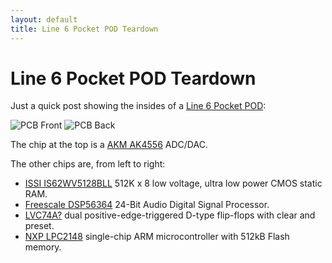 ```yaml
---
layout: default
title: Line 6 Pocket POD Teardown
---
```


# Line 6 Pocket POD Teardown

Just a quick post showing the insides of a [Line 6 Pocket
POD](http://uk.line6.com/pocketpod/):

![PCB Front](/assets/pocket-pod/pcb_front.jpg)
![PCB Back](/assets/pocket-pod/pcb_back.jpg)

The chip at the top is a [AKM
AK4556](http://pdf1.alldatasheet.net/datasheet-pdf/view/206731/AKM/AK4556VT/+Q05JW_VYpLawLNvzwcb+/datasheet.pdf)
ADC/DAC.

The other chips are, from left to right:

* [ISSI IS62WV5128BLL](http://www.issi.com/WW/pdf/62WV5128ALL.pdf) 512K x 8 low
  voltage, ultra low power CMOS static RAM.
* [Freescale DSP56364](http://www.freescale.com/webapp/sps/site/prod_summary.jsp?code=DSP56364) 24-Bit Audio Digital Signal
  Processor.
* [LVC74A?](http://www.ti.com/lit/ds/symlink/sn74lvc74a.pdf) dual positive-edge-triggered D-type flip-flops with clear and preset.
* [NXP LPC2148](http://www.nxp.com/documents/data_sheet/LPC2141_42_44_46_48.pdf) single-chip
  ARM microcontroller with 512kB Flash memory.

